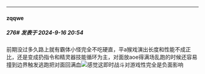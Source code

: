﻿
*****

####  zqqwe  
##### 276#       发表于 2024-9-16 20:54

前期没过多久路上就有霸体小怪完全不吃硬直，平a猴戏演出长度和性能不成正比，还是变成扔指令和精灵器技能循环为主，对面放aoe得满场乱跑的时候还容易撞到边界触发逃跑把对面回满血<img src="https://static.saraba1st.com/image/smiley/face2017/149.png" referrerpolicy="no-referrer">感觉这即时战斗对游戏性完全是负面影响

